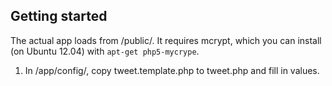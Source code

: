 ## Getting started

The actual app loads from /public/. It requires mcrypt, which you can install (on Ubuntu 12.04) with <code>apt-get php5-mycrype</code>.

1. In /app/config/, copy tweet.template.php to tweet.php and fill in values.
